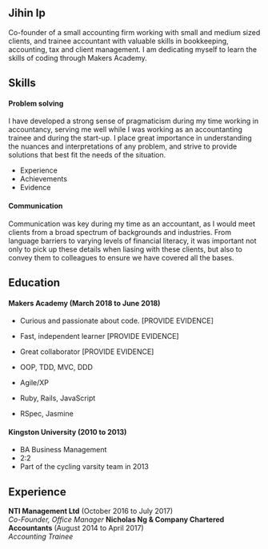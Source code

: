 ## Jihin Ip

Co-founder of a small accounting firm working with small and medium sized clients, and trainee accountant with valuable skills in bookkeeping, accounting, tax and client management. I am dedicating myself to learn the skills of coding through Makers Academy.

## Skills

#### Problem solving

I have developed a strong sense of pragmaticism during my time working in accountancy, serving me well while I was working as an accountanting trainee and during the start-up. I place great importance in understanding the nuances and interpretations of any problem, and strive to provide solutions that best fit the needs of the situation.


- Experience
- Achievements
- Evidence

#### Communication

Communication was key during my time as an accountant, as I would meet clients from a broad spectrum of backgrounds and industries. From language barriers to varying levels of financial literacy, it was important not only to pick up these details when liasing with these clients, but also to convey them to colleagues to ensure we have covered all the bases.

## Education

#### Makers Academy (March 2018 to June 2018)

- Curious and passionate about code. [PROVIDE EVIDENCE]
- Fast, independent learner [PROVIDE EVIDENCE]
- Great collaborator [PROVIDE EVIDENCE]

- OOP, TDD, MVC, DDD
- Agile/XP
- Ruby, Rails, JavaScript
- RSpec, Jasmine

#### Kingston University (2010 to 2013)

- BA Business Management
- 2:2
- Part of the cycling varsity team in 2013


## Experience

**NTI Management Ltd** (October 2016 to July 2017)    
*Co-Founder, Office Manager*
**Nicholas Ng & Company Chartered Accountants** (August 2014 to April 2017)   
*Accounting Trainee* 
